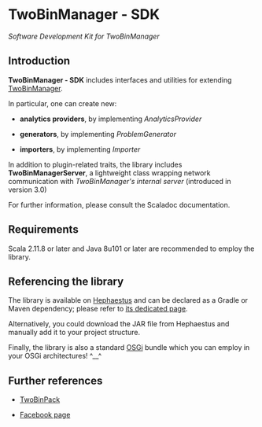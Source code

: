 # TwoBinManager - SDK

*Software Development Kit for TwoBinManager*


## Introduction

**TwoBinManager - SDK** includes interfaces and utilities for extending [TwoBinManager](https://github.com/giancosta86/TwoBinManager).

In particular, one can create new:

* **analytics providers**, by implementing *AnalyticsProvider*

* **generators**, by implementing *ProblemGenerator*

* **importers**, by implementing *Importer*


In addition to plugin-related traits, the library includes **TwoBinManagerServer**, a lightweight class wrapping network communication with *TwoBinManager's internal server* (introduced in version 3.0)

For further information, please consult the Scaladoc documentation.


## Requirements

Scala 2.11.8 or later and Java 8u101 or later are recommended to employ the library.


## Referencing the library

The library is available on [Hephaestus](https://bintray.com/giancosta86/Hephaestus) and can be declared as a Gradle or Maven dependency; please refer to [its dedicated page](https://bintray.com/giancosta86/Hephaestus/TwoBinManager-sdk).

Alternatively, you could download the JAR file from Hephaestus and manually add it to your project structure.

Finally, the library is also a standard [OSGi](http://www.slideshare.net/giancosta86/introduction-to-osgi-56290394) bundle which you can employ in your OSGi architectures! ^\_\_^



## Further references

* [TwoBinPack](https://github.com/giancosta86/TwoBinPack)

* [Facebook page](https://www.facebook.com/TwoBinPack-234021307010796)
